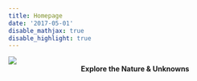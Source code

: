 ```yaml
---
title: Homepage
date: '2017-05-01'
disable_mathjax: true
disable_highlight: true
---
```


<div id="img">
    <img src="/images/background.jpg">
</div>
<center><strong> Explore the Nature & Unknowns </strong></center>
